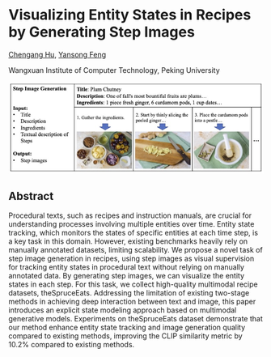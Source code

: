 # Visualizing Entity States in Recipes by Generating Step Images

[Chengang Hu](https://aclanthology.org/people/c/chengang-hu/), [Yansong Feng](https://sites.google.com/site/ysfeng/home)

Wangxuan Institute of Computer Technology, Peking University

![](imgs/example.jpg)

## Abstract

Procedural texts, such as recipes and instruction manuals, are crucial for understanding processes involving multiple entities over time. Entity state tracking, which monitors the states of specific entities at each time step, is a key task in this domain. However, existing benchmarks heavily rely on manually annotated datasets, limiting scalability. We propose a novel task of step image generation in recipes, using step images as visual supervision for tracking entity states in procedural text without relying on manually annotated data. By generating step images, we can visualize the entity states in each step. For this task, we collect high-quality multimodal recipe datasets, theSpruceEats. Addressing the limitation of existing two-stage methods in achieving deep interaction between text and image, this paper introduces an explicit state modeling approach based on multimodal generative models. Experiments on theSpruceEats dataset demonstrate that our method enhance entity state tracking and image generation quality compared to existing methods, improving the CLIP similarity metric by 10.2% compared to existing methods.